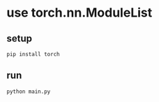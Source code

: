 # use torch.nn.ModuleList

## setup

```shell
pip install torch
```

## run

```shell
python main.py
```
